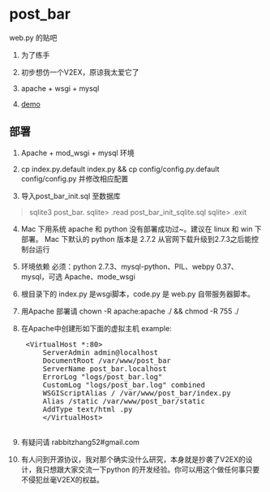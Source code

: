 post_bar
====================

web.py 的贴吧

1. 为了练手

2. 初步想仿一个V2EX，原谅我太爱它了

3. apache + wsgi + mysql

4. [demo](http://post_bar.rabbit52.com "post_bar")

部署
---------------------

1. Apache + mod_wsgi + mysql 环境

2. cp index.py.default index.py && cp config/config.py.default config/config.py 并修改相应配置

3. 导入post_bar_init.sql 至数据库
>sqlite3 post_bar.
sqlite> .read post_bar_init_sqlite.sql
sqlite> .exit


4. Mac 下用系统 apache 和 python 没有部署成功过~。建议在 linux 和 win 下部署。 Mac 下默认的 python 版本是 2.7.2 从官网下载升级到2.7.3之后能控制台运行

5. 环境依赖 必须：python 2.7.3、mysql-python、PIL、webpy 0.37、mysql，可选 Apache、mode_wsgi

6. 根目录下的 index.py 是wsgi脚本，code.py 是 web.py 自带服务器脚本。

7. 用Apache 部署请 chown -R apache:apache ./ && chmod -R 755 ./

8. 在Apache中创建形如下面的虚拟主机 example:
    <pre>
    &lt;VirtualHost *:80&gt;
        ServerAdmin admin@localhost
        DocumentRoot /var/www/post_bar
        ServerName post_bar.localhost 
        ErrorLog "logs/post_bar.log"
        CustomLog "logs/post_bar.log" combined
        WSGIScriptAlias / /var/www/post_bar/index.py
        Alias /static /var/www/post_bar/static
        AddType text/html .py
        &lt;/VirtualHost&gt;
    </pre>
9. 有疑问请 rabbitzhang52#gmail.com

10. 有人问到开源协议，我对那个确实没什么研究，本身就是抄袭了V2EX的设计，我只想跟大家交流一下python 的开发经验。你可以用这个做任何事只要不侵犯丝毫V2EX的权益。 
